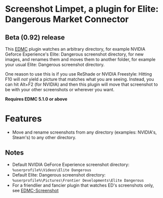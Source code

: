 # Screenshot Limpet, a plugin for Elite: Dangerous Market Connector

## Beta (0.92) release

This [EDMC](https://github.com/EDCD/EDMarketConnector/) plugin watches an arbitrary directory, for example NVIDIA Geforce Experience's Elite: Dangerous screenshot directory, for new images, and renames them and moves them to another folder, for example your usual Elite: Dangerous screenshot directory.

One reason to use this is if you use ReShade or NVIDIA Freestyle: Hitting F10 will _not_ yield a picture that matches what you are seeing. Instead, you can hit Alt+F2 (for NVIDIA) and then this plugin will move that screenshot to be with your other screenshots or wherever you want.

**Requires EDMC 5.1.0 or above**


# Features

* Move and rename screenshots from any directory (examples: NVIDIA's, Steam's) to any other directory.

## Notes

* Default NVIDIA GeForce Experience screenshot directory: `%userprofile%\Videos\Elite Dangerous`
* Default Elite: Dangerous screenshot directory: `%userprofile%\Pictures\Frontier Developments\Elite Dangerous`
* For a friendlier and fancier plugin that watches ED's screenshots only, see [EDMC-Screenshot](https://github.com/NoFoolLikeOne/EDMC-Screenshot/releases)
